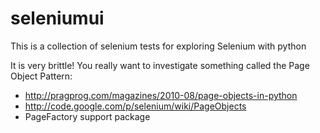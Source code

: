 seleniumui
============

This is a collection of selenium tests for exploring Selenium with python

It is very brittle!  You really want to investigate something called the Page Object Pattern:
* http://pragprog.com/magazines/2010-08/page-objects-in-python
* http://code.google.com/p/selenium/wiki/PageObjects
* PageFactory support package
